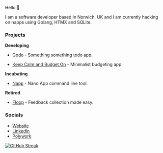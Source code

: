Hello 👋

I am a software developer based in Norwich, UK and I am currently hacking on napps using Golang, HTMX and SQLite.

### Projects

**Developing**

* [Godo](https://godos.fly.dev) - Something something todo app.

* [Keep Calm and Budget On](https://keep-calm-and-budget-on.fly.dev) - Minimalist budgeting app.

**Incubating**

* [Napp](https://github.com/damiensedgwick/napp) - Nano App command line tool.

**Retired**

* [Floop](https://github.com/damiensedgwick/floop) - Feedback collection made easy.

### Socials

* [Website](https://www.damiensedgwick.com)
* [LinkedIn](https://www.twitter.com/damiensedgwick)
* [Polywork](https://www.polywork.com/dks)

[![GitHub Streak](https://streak-stats.demolab.com?user=damiensedgwick&card_width=450)](https://git.io/streak-stats)
